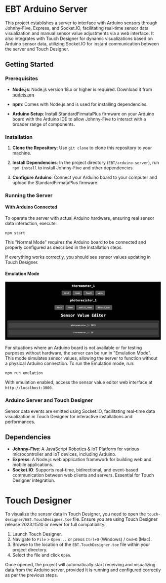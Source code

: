 # EBT Arduino Server

This project establishes a server to interface with Arduino sensors through Johnny-Five, Express, and Socket.IO, facilitating real-time sensor data visualization and manual sensor value adjustments via a web interface. It also integrates with Touch Designer for dynamic visualizations based on Arduino sensor data, utilizing Socket.IO for instant communication between the server and Touch Designer.

## Getting Started

### Prerequisites

- **Node.js**: Node.js version 18.x or higher is required. Download it from [nodejs.org](https://nodejs.org/).

- **npm**: Comes with Node.js and is used for installing dependencies.

- **Arduino Setup**: Install StandardFirmataPlus firmware on your Arduino board with the Arduino IDE to allow Johnny-Five to interact with a broader range of components.

### Installation

1. **Clone the Repository**: Use `git clone` to clone this repository to your machine.

2. **Install Dependencies**: In the project directory (`EBT/arduino-server`), run `npm install` to install Johnny-Five and other dependencies.

3. **Configure Arduino**: Connect your Arduino board to your computer and upload the StandardFirmataPlus firmware.

### Running the Server

#### With Arduino Connected

To operate the server with actual Arduino hardware, ensuring real sensor data interaction, execute:

```
npm start
```

This "Normal Mode" requires the Arduino board to be connected and properly configured as described in the installation steps.

If everything works correctly, you should see sensor values updating in Touch Designer.


#### Emulation Mode

![Demo of EBT Arduino Server](/arduino-server/demo.png)

For situations where an Arduino board is not available or for testing purposes without hardware, the server can be run in "Emulation Mode". This mode simulates sensor values, allowing the server to function without a physical Arduino connection. To run the Emulation mode, run:

```
npm run emulation
```


With emulation enabled, access the sensor value editor web interface at `http://localhost:3000`.

### Arduino Server and Touch Designer

 Sensor data events are emitted using Socket.IO, facilitating real-time data visualization in Touch Designer for interactive installations and performances.

## Dependencies

- **Johnny-Five**: A JavaScript Robotics & IoT Platform for various microcontroller and IoT devices, including Arduino.
- **Express**: A Node.js web application framework for building web and mobile applications.
- **Socket.IO**: Supports real-time, bidirectional, and event-based communication between web clients and servers. Essential for Touch Designer integration.


# Touch Designer

To visualize the sensor data in Touch Designer, you need to open the `touch-designer/EBT.TouchDesigner.toe` file. Ensure you are using Touch Designer release 2023.11510 or newer for full compatibility.

1. Launch Touch Designer.
2. Navigate to `File` > `Open...` or press `Ctrl+O` (Windows) / `Cmd+O` (Mac).
3. Browse to the location of the `EBT.TouchDesigner.toe` file within your project directory.
4. Select the file and click `Open`.

Once opened, the project will automatically start receiving and visualizing data from the Arduino server, provided it is running and configured correctly as per the previous steps.

